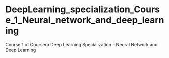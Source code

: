 # DeepLearning_specialization_Course_1_Neural_network_and_deep_learning
Course 1 of Coursera Deep Learning Specialization - Neural Network and Deep Learning
